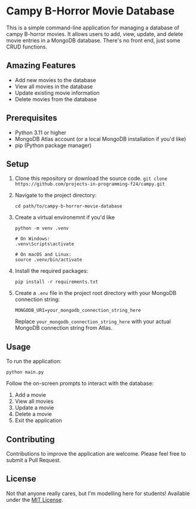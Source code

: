 # Campy B-Horror Movie Database

This is a simple command-line application for managing a database of campy B-horror movies. It allows users to add, view, update, and delete movie entries in a MongoDB database. There's no front end, just some CRUD functions.

## Amazing Features

- Add new movies to the database
- View all movies in the database
- Update existing movie information
- Delete movies from the database

## Prerequisites

- Python 3.11 or higher
- MongoDB Atlas account (or a local MongoDB installation if you'd like)
- pip (Python package manager)

## Setup

1. Clone this repository or download the source code. `git clone https://github.com/projects-in-programming-f24/campy.git`

2. Navigate to the project directory:
   ```
   cd path/to/campy-b-horror-movie-database
   ```

3. Create a virtual environemnt if you'd like
    ```
    python -m venv .venv 

    # On Windows:
    .venv\Scripts\activate

    # On macOS and Linux:
    source .venv/bin/activate

    ```

4. Install the required packages:
   ```
   pip install -r requirements.txt
   ```

5. Create a `.env` file in the project root directory with your MongoDB connection string:
   ```
   MONGODB_URI=your_mongodb_connection_string_here
   ```
   Replace `your_mongodb_connection_string_here` with your actual MongoDB connection string from Atlas.

## Usage

To run the application:

```
python main.py
```

Follow the on-screen prompts to interact with the database:

1. Add a movie
2. View all movies
3. Update a movie
4. Delete a movie
5. Exit the application

## Contributing

Contributions to improve the application are welcome. Please feel free to submit a Pull Request.

## License

Not that anyone really cares, but I'm modelling here for students! Available under the [MIT License](https://opensource.org/license/mit).